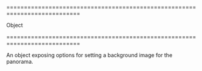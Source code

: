 <!--**
/*-------------------------------------------
    Auto-generated file. Do not modify.
-------------------------------------------

**-->
===========================================================================
<!--type-->Object<!--/type-->
===========================================================================

<!--shortDescription-->
An object exposing options for setting a background image for the panorama.
<!--/shortDescription-->

<!--fullDescription-->

<!--/fullDescription-->